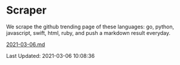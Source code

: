 # Scraper

We scrape the github trending page of these languages: go, python, javascript, swift, html, ruby, and push a markdown result everyday.

[2021-03-06.md](https://github.com/henson/Scraper/blob/master/2021-03-06.md)

Last Updated: 2021-03-06 10:08:36